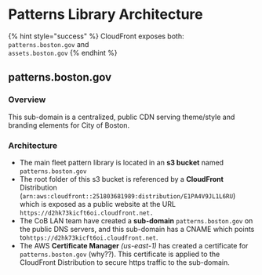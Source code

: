 # Patterns Library Architecture

{% hint style="success" %}
CloudFront exposes both:  
`patterns.boston.gov` and  
`assets.boston.gov`
{% endhint %}

## patterns.boston.gov

### Overview

This sub-domain is a centralized, public CDN serving theme/style and branding elements for City of Boston.

### Architecture

* The main fleet pattern library is located in an  **s3 bucket** named `patterns.boston.gov`
* The root folder of this s3 bucket is referenced by a **CloudFront** Distribution \(`arn:aws:cloudfront::251803681989:distribution/E1PA4V9JL1L6RU`\) which is exposed as a public website at the URL `https://d2hk73kicft6oi.cloudfront.net.`  
* The CoB LAN team have created a **sub-domain** `patterns.boston.gov` on the public DNS servers, and this sub-domain has a CNAME which points to`https://d2hk73kicft6oi.cloudfront.net`. 
* The AWS **Certificate Manager** _\(us-east-1\)_ has created a certificate for `patterns.boston.gov` \(why??\).  This certificate is applied to the CloudFront Distribution to secure https traffic to the sub-domain.

